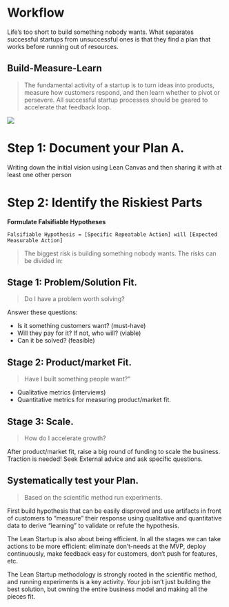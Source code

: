 # Workflow

Life’s too short to build something nobody wants. What separates successful startups from unsuccessful ones is that they find a plan that works before running out of resources.

## Build-Measure-Learn

> The fundamental activity of a startup is to turn ideas into products, measure how customers respond, and then learn whether to pivot or persevere. All successful startup processes should be geared to accelerate that feedback loop.

![](http://d1vqbpto5tbbz0.cloudfront.net/wp-content/uploads/2014/12/Lean-Startup-Cycle.png)


# Step 1: Document your Plan A.

Writing down the initial vision using Lean Canvas and then sharing it with at least one other person

# Step 2: Identify the Riskiest Parts

**Formulate Falsifiable Hypotheses**

```
Falsifiable Hypothesis = [Specific Repeatable Action] will [Expected Measurable Action]
```

> The biggest risk is building something nobody wants. The risks can be divided in:

## Stage 1: Problem/Solution Fit.

> Do I have a problem worth solving?

Answer these questions:

* Is it something customers want? (must-have)
* Will they pay for it? If not, who will? (viable)
* Can it be solved? (feasible)

## Stage 2: Product/market Fit.

> Have I built something people want?"

* Qualitative metrics (interviews)
* Quantitative metrics for measuring product/market fit.

## Stage 3: Scale.

> How do I accelerate growth?

After product/market fit, raise a big round of funding to scale the business. Traction is needed! Seek External advice and ask specific questions.

## Systematically test your Plan.

> Based on the scientific method run experiments.

First build hypothesis that can be easily disproved and use artifacts in front of customers to “measure” their response using qualitative and quantitative data to derive “learning” to validate or refute the hypothesis.

The Lean Startup is also about being efficient. In all the stages we can take actions to be more efficient: eliminate don’t-needs at the MVP, deploy continuously, make feedback easy for customers, don’t push for features, etc.

The Lean Startup methodology is strongly rooted in the scientific method, and running experiments is a key activity. Your job isn’t just building the best solution, but owning the entire business model and making all the pieces fit.

